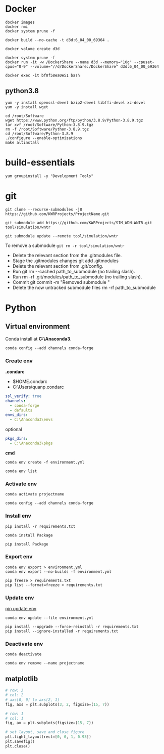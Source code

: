 # Docker

```shell
docker images
docker rmi
docker system prune -f

docker build --no-cache -t d3d:6_04_00_69364 .

docker volume create d3d
```

```shell
docker system prune -f
docker run -it -w /DockerShare --name d3d --memory="10g" --cpuset-cpus="0-9" --volume="//d/DockerShare:/DockerShare" d3d:6_04_00_69364

docker exec -it bf0f58ea0e51 bash
```

## python3.8

```shell
yum -y install openssl-devel bzip2-devel libffi-devel xz-devel
yum -y install wget

cd /root/Software
wget https://www.python.org/ftp/python/3.8.9/Python-3.8.9.tgz
tar xvf /root/Software/Python-3.8.9.tgz
rm -f /root/Software/Python-3.8.9.tgz
cd /root/Software/Python-3.8.9
./configure --enable-optimizations
make altinstall
```

# build-essentials

```shell
yum groupinstall -y "Development Tools"
```

# git

```shell
git clone --recurse-submodules -j8 https://github.com/KWRProjects/ProjectName.git

git submodule add https://github.com/KWRProjects/SIM_WDN-WNTR.git tool/simulation/wntr

git submodule update --remote tool/simulation/wntr
```

To remove a submodule `git rm -r tool/simulation/wntr`

- Delete the relevant section from the .gitmodules file.
- Stage the .gitmodules changes git add .gitmodules
- Delete the relevant section from .git/config.
- Run git rm --cached path_to_submodule (no trailing slash).
- Run rm -rf .git/modules/path_to_submodule (no trailing slash).
- Commit git commit -m "Removed submodule <name>"
- Delete the now untracked submodule files rm -rf path_to_submodule

# Python

## Virtual environment

Conda install at **C:\Anaconda3**.

```shell
conda config --add channels conda-forge
```
### Create env

**.condarc**
* $HOME\.condarc
* C:\Users\quanp\.condarc

```yaml
ssl_verify: true
channels:
  - conda-forge
  - defaults
envs_dirs:
  - C:\Anaconda3\envs
```

optional

```yaml
pkgs_dirs:
  - C:\Anaconda3\pkgs
```

**cmd**

```shell
conda env create -f environment.yml

conda env list
```

### Activate env

```shell
conda activate projectname

conda config --add channels conda-forge
```

### Install env

```shell
pip install -r requirements.txt

conda install Package

pip install Package
```

### Export env

```shell
conda env export > environment.yml
conda env export --no-builds -f environment.yml

pip freeze > requirements.txt
pip list --format=freeze > requirements.txt
```

### Update env

[pip update env](https://stackoverflow.com/questions/24764549/upgrade-python-packages-from-requirements-txt-using-pip-command)

```shell
conda env update --file environment.yml

pip install --upgrade --force-reinstall -r requirements.txt
pip install --ignore-installed -r requirements.txt
```

### Deactivate env

```shell
conda deactivate

conda env remove --name projectname
```

## matplotlib

```python
# row: 3
# col: 2
# axs[0, 0] to axs[2, 1]
fig, axs = plt.subplots(3, 2, figsize=(15, 7))

# row: 1
# col: 1
fig, ax = plt.subplots(figsize=(15, 7))

# set layout, save and close figure
plt.tight_layout(rect=[0, 0, 1, 0.95])
plt.savefig()
plt.close()
```
